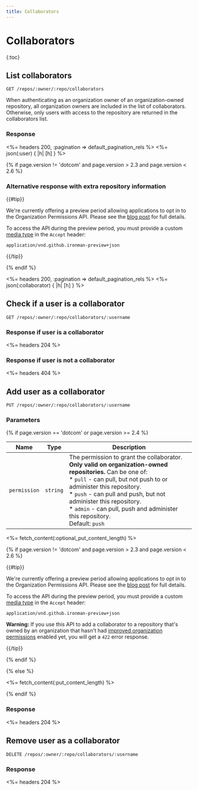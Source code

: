 ```yaml
---
title: Collaborators
---
```


# Collaborators

{:toc}

<a id="list" />

## List collaborators

    GET /repos/:owner/:repo/collaborators

When authenticating as an organization owner of an organization-owned
repository, all organization owners are included in the list of collaborators.
Otherwise, only users with access to the repository are returned in the
collaborators list.

### Response

<%= headers 200, :pagination => default_pagination_rels %>
<%= json(:user) { |h| [h] } %>

{% if page.version != 'dotcom' and page.version > 2.3 and page.version < 2.6 %}

### Alternative response with extra repository information

{{#tip}}

We're currently offering a preview period allowing applications to opt in to the Organization Permissions API. Please see the [blog post](/changes/2015-06-24-api-enhancements-for-working-with-organization-permissions/) for full details.

To access the API during the preview period, you must provide a custom [media type](/v3/media) in the `Accept` header:

```
application/vnd.github.ironman-preview+json
```

{{/tip}}

{% endif %}

<%= headers 200, :pagination => default_pagination_rels %>
<%= json(:collaborator) { |h| [h] } %>

## Check if a user is a collaborator

    GET /repos/:owner/:repo/collaborators/:username

### Response if user is a collaborator

<%= headers 204 %>

### Response if user is not a collaborator

<%= headers 404 %>

## Add user as a collaborator

    PUT /repos/:owner/:repo/collaborators/:username

### Parameters

{% if page.version == 'dotcom' or page.version >= 2.4 %}

Name | Type | Description
-----|------|--------------
`permission`|`string` | The permission to grant the collaborator. **Only valid on organization-owned repositories.** Can be one of:<br/> * `pull` - can pull, but not push to or administer this repository.<br/> * `push` - can pull and push, but not administer this repository.<br/> * `admin` -  can pull, push and administer this repository.<br/>Default: `push`

<%= fetch_content(:optional_put_content_length) %>


{% if page.version != 'dotcom' and page.version > 2.3 and page.version < 2.6 %}

{{#tip}}

We're currently offering a preview period allowing applications to opt in to the Organization Permissions API. Please see the [blog post](/changes/2015-06-24-api-enhancements-for-working-with-organization-permissions/) for full details.

To access the API during the preview period, you must provide a custom [media type](/v3/media) in the `Accept` header:

```
application/vnd.github.ironman-preview+json
```

**Warning:** If you use this API to add a collaborator to a repository that's owned by an organization that hasn't had [improved organization permissions](https://github.com/blog/2020-improved-organization-permissions) enabled yet, you will get a `422` error response.

{{/tip}}

{% endif %}

{% else %}

<%= fetch_content(:put_content_length) %>

{% endif %}

### Response

<%= headers 204 %>

## Remove user as a collaborator

    DELETE /repos/:owner/:repo/collaborators/:username

### Response

<%= headers 204 %>
